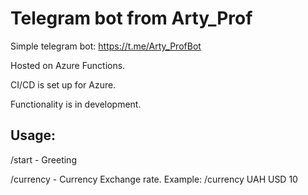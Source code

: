 # Telegram bot from Arty_Prof

Simple telegram bot: https://t.me/Arty_ProfBot

Hosted on Azure Functions.

CI/CD is set up for Azure.

Functionality is in development.

## Usage:

/start - Greeting

/currency - Currency Exchange rate. Example: /currency UAH USD 10
